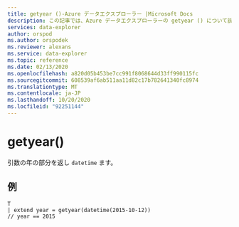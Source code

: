 ```yaml
---
title: getyear ()-Azure データエクスプローラー |Microsoft Docs
description: この記事では、Azure データエクスプローラーの getyear () について説明します。
services: data-explorer
author: orspod
ms.author: orspodek
ms.reviewer: alexans
ms.service: data-explorer
ms.topic: reference
ms.date: 02/13/2020
ms.openlocfilehash: a820d05b453be7cc991f8068644d33ff990115fc
ms.sourcegitcommit: 608539af6ab511aa11d82c17b782641340fc8974
ms.translationtype: MT
ms.contentlocale: ja-JP
ms.lasthandoff: 10/20/2020
ms.locfileid: "92251144"
---
```

# <a name="getyear"></a>getyear()

引数の年の部分を返し `datetime` ます。

## <a name="example"></a>例

```kusto
T
| extend year = getyear(datetime(2015-10-12))
// year == 2015
```